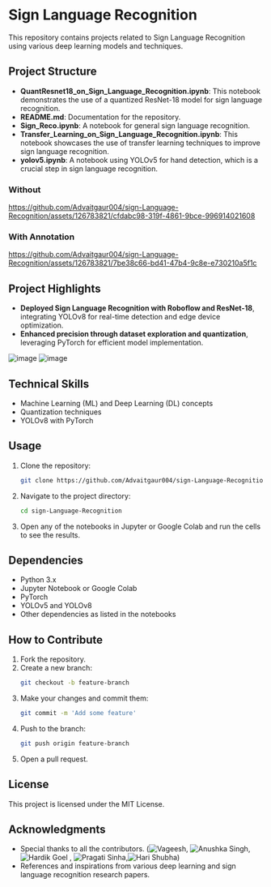 # Sign Language Recognition

This repository contains projects related to Sign Language Recognition using various deep learning models and techniques.

## Project Structure

- **QuantResnet18_on_Sign_Language_Recognition.ipynb**: This notebook demonstrates the use of a quantized ResNet-18 model for sign language recognition.
- **README.md**: Documentation for the repository.
- **Sign_Reco.ipynb**: A notebook for general sign language recognition.
- **Transfer_Learning_on_Sign_Language_Recognition.ipynb**: This notebook showcases the use of transfer learning techniques to improve sign language recognition.
- **yolov5.ipynb**: A notebook using YOLOv5 for hand detection, which is a crucial step in sign language recognition.

### Without 
https://github.com/Advaitgaur004/sign-Language-Recognition/assets/126783821/cfdabc98-319f-4861-9bce-996914021608

### With Annotation
https://github.com/Advaitgaur004/sign-Language-Recognition/assets/126783821/7be38c66-bd41-47b4-9c8e-e730210a5f1c



## Project Highlights

- **Deployed Sign Language Recognition with Roboflow and ResNet-18**, integrating YOLOv8 for real-time detection and edge device optimization.
- **Enhanced precision through dataset exploration and quantization**, leveraging PyTorch for efficient model implementation.

![image](https://github.com/Advaitgaur004/sign-Language-Recognition/assets/126783821/6b86ea8b-e716-4f23-96de-7cb5a6aa644d)
![image](https://github.com/Advaitgaur004/sign-Language-Recognition/assets/126783821/a1583099-93bf-480b-8561-d0e62695d363)

## Technical Skills

- Machine Learning (ML) and Deep Learning (DL) concepts
- Quantization techniques
- YOLOv8 with PyTorch

## Usage

1. Clone the repository:
    ```sh
    git clone https://github.com/Advaitgaur004/sign-Language-Recognition.git
    ```
2. Navigate to the project directory:
    ```sh
    cd sign-Language-Recognition
    ```
3. Open any of the notebooks in Jupyter or Google Colab and run the cells to see the results.

## Dependencies

- Python 3.x
- Jupyter Notebook or Google Colab
- PyTorch
- YOLOv5 and YOLOv8
- Other dependencies as listed in the notebooks

## How to Contribute

1. Fork the repository.
2. Create a new branch:
    ```sh
    git checkout -b feature-branch
    ```
3. Make your changes and commit them:
    ```sh
    git commit -m 'Add some feature'
    ```
4. Push to the branch:
    ```sh
    git push origin feature-branch
    ```
5. Open a pull request.

## License

This project is licensed under the MIT License.

## Acknowledgments

- Special thanks to all the contributors. (![Vageesh](https://github.com/vageesh1), ![Anushka Singh](https://github.com/Anushka-1603),![Hardik Goel](https://github.com/Hardikgoel070) , ![Pragati Sinha](https://github.com/pragati-sinha),![Hari Shubha](https://github.com/harishubha))
- References and inspirations from various deep learning and sign language recognition research papers.

